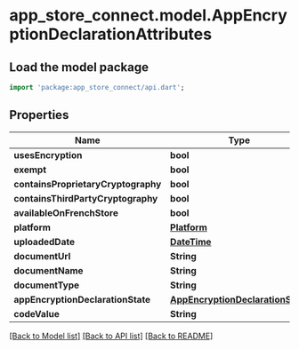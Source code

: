 # app_store_connect.model.AppEncryptionDeclarationAttributes

## Load the model package
```dart
import 'package:app_store_connect/api.dart';
```

## Properties
Name | Type | Description | Notes
------------ | ------------- | ------------- | -------------
**usesEncryption** | **bool** |  | [optional] 
**exempt** | **bool** |  | [optional] 
**containsProprietaryCryptography** | **bool** |  | [optional] 
**containsThirdPartyCryptography** | **bool** |  | [optional] 
**availableOnFrenchStore** | **bool** |  | [optional] 
**platform** | [**Platform**](Platform.md) |  | [optional] 
**uploadedDate** | [**DateTime**](DateTime.md) |  | [optional] 
**documentUrl** | **String** |  | [optional] 
**documentName** | **String** |  | [optional] 
**documentType** | **String** |  | [optional] 
**appEncryptionDeclarationState** | [**AppEncryptionDeclarationState**](AppEncryptionDeclarationState.md) |  | [optional] 
**codeValue** | **String** |  | [optional] 

[[Back to Model list]](../README.md#documentation-for-models) [[Back to API list]](../README.md#documentation-for-api-endpoints) [[Back to README]](../README.md)


